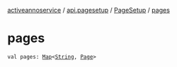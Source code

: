 [activeannoservice](../../index.md) / [api.pagesetup](../index.md) / [PageSetup](index.md) / [pages](./pages.md)

# pages

`val pages: `[`Map`](https://kotlinlang.org/api/latest/jvm/stdlib/kotlin.collections/-map/index.html)`<`[`String`](https://kotlinlang.org/api/latest/jvm/stdlib/kotlin/-string/index.html)`, `[`Page`](../-page/index.md)`>`